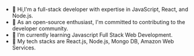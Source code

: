 - 👋 Hi,I'm a full-stack developer with expertise in JavaScript, React, and Node.js. 
- 👀 As an open-source enthusiast, I'm committed to contributing to the developer community. 
- 🌱 I’m currently learning Javascript Full Stack Web Development.
- 💞️ My tech stacks are React.js, Node.js, Mongo DB, Amazon Web Services. 

<!---
bakkeshks/bakkeshks is a ✨ special ✨ repository because its `README.md` (this file) appears on your GitHub profile.
You can click the Preview link to take a look at your changes.
--->
